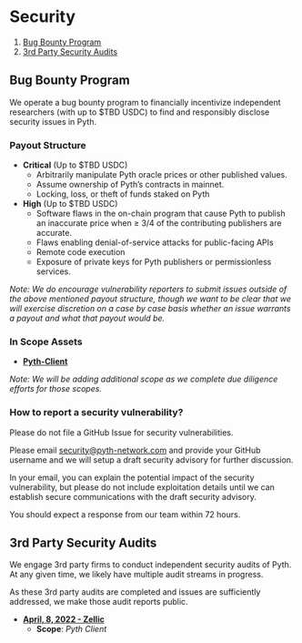 # Security

1. [Bug Bounty Program](#bounty)
2. [3rd Party Security Audits](#audits)

<a name="bounty"></a>
## Bug Bounty Program

We operate a bug bounty program to financially incentivize independent researchers (with up to $TBD USDC) to find and responsibly disclose security issues in Pyth.
### Payout Structure

- **Critical** (Up to $TBD USDC)
    - Arbitrarily manipulate Pyth oracle prices or other published values.
    - Assume ownership of Pyth’s contracts in mainnet.
    - Locking, loss, or theft of funds staked on Pyth
- **High** (Up to $TBD USDC)
    - Software flaws in the on-chain program that cause Pyth to publish an inaccurate price when ≥ 3/4 of the contributing publishers are accurate.
    - Flaws enabling denial-of-service attacks for public-facing APIs
    - Remote code execution
    - Exposure of private keys for Pyth publishers or permissionless services.

_Note: We do encourage vulnerability reporters to submit issues outside of the above mentioned payout structure, though we want to be clear that we will exercise discretion on a case by case basis whether an issue warrants a payout and what that payout would be._

### In Scope Assets
- **[Pyth-Client](https://github.com/pyth-network/pyth-client)**

_Note: We will be adding additional scope as we complete due diligence efforts for those scopes._
### How to report a security vulnerability?

Please do not file a GitHub Issue for security vulnerabilities.

Please email security@pyth-network.com and provide your GitHub username and we will setup a draft security advisory for further discussion.

In your email, you can explain the potential impact of the security vulnerability, but please do not include exploitation details until we can establish secure communications with the draft security advisory.

You should expect a response from our team within 72 hours.

<a name="audits"></a>
## 3rd Party Security Audits

We engage 3rd party firms to conduct independent security audits of Pyth.  At any given time, we likely have multiple audit streams in progress.

As these 3rd party audits are completed and issues are sufficiently addressed, we make those audit reports public.

- **[April, 8, 2022 - Zellic](https://github.com/pyth-network/audit-reports/blob/main/2022_04_08/pyth_oracle_client_zellic.pdf)**
    - **Scope**: *Pyth Client*